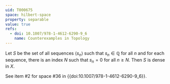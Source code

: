 ```yaml
---
uid: T000675
space: hilbert-space
property: separable
value: true
refs:
  - doi: 10.1007/978-1-4612-6290-9_6
    name: Counterexamples in Topology
---
```

Let $S$ be the set of all sequences $\langle s_n \rangle$ such that $s_n\in \mathbb{Q}$ for all $n$ and for each sequence, there is an index $N$ such that $s_n=0$ for all $n\ge N$.  Then $S$ is dense in $X$.

See item #2 for space #36 in {{doi:10.1007/978-1-4612-6290-9_6}}.
